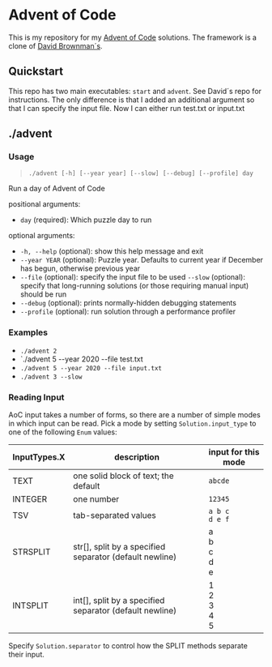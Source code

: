 # Advent of Code

This is my repository for my [Advent of Code](https://adventofcode.com/) solutions. The framework is a clone of [David Brownman´s](https://github.com/xavdid/advent-of-code).

## Quickstart

This repo has two main executables: `start` and `advent`. See David´s repo for instructions. The only difference is that I added an additional argument so that I can specify the input file. Now I can either run test.txt or input.txt

## ./advent

### Usage

> `./advent [-h] [--year year] [--slow] [--debug] [--profile] day`

Run a day of Advent of Code

positional arguments:

- `day` (required): Which puzzle day to run

optional arguments:

- `-h, --help` (optional): show this help message and exit
- `--year YEAR` (optional): Puzzle year. Defaults to current year if December has begun, otherwise previous year
- `--file` (optional): specify the input file to be used 
`--slow` (optional): specify that long-running solutions (or those requiring manual input) should be run
- `--debug` (optional): prints normally-hidden debugging statements
- `--profile` (optional): run solution through a performance profiler

### Examples

- `./advent 2`
- `./advent 5 --year 2020 --file test.txt
- `./advent 5 --year 2020 --file input.txt`
- `./advent 3 --slow`

### Reading Input

AoC input takes a number of forms, so there are a number of simple modes in which input can be read. Pick a mode by setting `Solution.input_type` to one of the following `Enum` values:

| InputTypes.X | description                                             | input for this mode   |
| ------------ | ------------------------------------------------------- | --------------------- |
| TEXT         | one solid block of text; the default                    | `abcde`               |
| INTEGER      | one number                                              | `12345`               |
| TSV          | tab-separated values                                    | `a b c`<br>`d e f`    |
| STRSPLIT     | str[], split by a specified separator (default newline) | a<br>b<br>c<br>d<br>e |
| INTSPLIT     | int[], split by a specified separator (default newline) | 1<br>2<br>3<br>4<br>5 |

Specify `Solution.separator` to control how the SPLIT methods separate their input.

